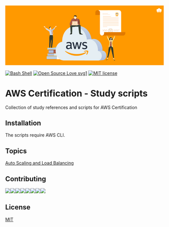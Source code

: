 ![Logo](logo.jpg)

[![Bash Shell](https://badges.frapsoft.com/bash/v1/bash.png?v=103)](https://github.com/ellerbrock/open-source-badges/)
[![Open Source Love svg1](https://badges.frapsoft.com/os/v1/open-source.svg?v=103)](https://github.com/ellerbrock/open-source-badges/)
[![MIT license](https://img.shields.io/badge/License-MIT-blue.svg)](https://lbesson.mit-license.org/)

# AWS Certification - Study scripts

Collection of study references and scripts for AWS Certification

## Installation

The scripts require AWS CLI.

## Topics

[Auto Scaling and Load Balancing](src/elb-asg)



## Contributing
[![](https://sourcerer.io/fame/rsouza01/rsouza01/aws-studies/images/0)](https://sourcerer.io/fame/rsouza01/rsouza01/aws-studies/links/0)[![](https://sourcerer.io/fame/rsouza01/rsouza01/aws-studies/images/1)](https://sourcerer.io/fame/rsouza01/rsouza01/aws-studies/links/1)[![](https://sourcerer.io/fame/rsouza01/rsouza01/aws-studies/images/2)](https://sourcerer.io/fame/rsouza01/rsouza01/aws-studies/links/2)[![](https://sourcerer.io/fame/rsouza01/rsouza01/aws-studies/images/3)](https://sourcerer.io/fame/rsouza01/rsouza01/aws-studies/links/3)[![](https://sourcerer.io/fame/rsouza01/rsouza01/aws-studies/images/4)](https://sourcerer.io/fame/rsouza01/rsouza01/aws-studies/links/4)[![](https://sourcerer.io/fame/rsouza01/rsouza01/aws-studies/images/5)](https://sourcerer.io/fame/rsouza01/rsouza01/aws-studies/links/5)[![](https://sourcerer.io/fame/rsouza01/rsouza01/aws-studies/images/6)](https://sourcerer.io/fame/rsouza01/rsouza01/aws-studies/links/6)[![](https://sourcerer.io/fame/rsouza01/rsouza01/aws-studies/images/7)](https://sourcerer.io/fame/rsouza01/rsouza01/aws-studies/links/7)


## License
[MIT](https://choosealicense.com/licenses/mit/)

